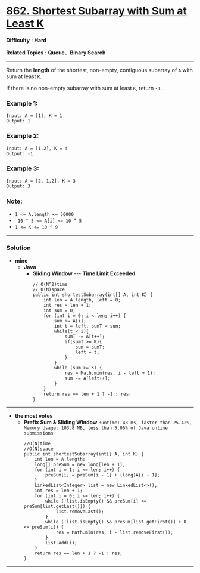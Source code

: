 # [862. Shortest Subarray with Sum at Least K](https://leetcode.com/problems/shortest-subarray-with-sum-at-least-k/)

**Difficulty** : **Hard**

**Related Topics** : **Queue**、**Binary Search**

---

Return the **length** of the shortest, non-empty, contiguous subarray of `A` with sum at least `K`.

If there is no non-empty subarray with sum at least `K`, return `-1`.

 

### Example 1:
```
Input: A = [1], K = 1
Output: 1
```

### Example 2:
```
Input: A = [1,2], K = 4
Output: -1
```

### Example 3:
```
Input: A = [2,-1,2], K = 3
Output: 3
``` 

### Note:
* `1 <= A.length <= 50000`
* `-10 ^ 5 <= A[i] <= 10 ^ 5`
* `1 <= K <= 10 ^ 9`

---

### Solution
* **mine**
  * **Java**
    * **Sliding Window** --- **Time Limit Exceeded**
      ```
      // O(N^2)time
      // O(N)space
      public int shortestSubarray(int[] A, int K) {
          int len = A.length, left = 0;
          int res = len + 1;
          int sum = 0;
          for (int i = 0; i < len; i++) {
              sum += A[i];
              int t = left, sumT = sum;
              while(t < i){
                  sumT -= A[t++];
                  if(sumT >= K){
                      sum = sumT;
                      left = t;
                  }
              }
              while (sum >= K) {
                  res = Math.min(res, i - left + 1);
                  sum -= A[left++];
              }
          }
          return res == len + 1 ? -1 : res;
      }
      ```

---

* **the most votes**
  * **Prefix Sum & Sliding Window** `Runtime: 43 ms, faster than 25.42%, Memory Usage: 103.8 MB, less than 5.06% of Java online submissions`
    ```
    //O(N)time
    //O(N)space
    public int shortestSubarray(int[] A, int K) {
        int len = A.length;
        long[] preSum = new long[len + 1];
        for (int i = 1; i <= len; i++) {
            preSum[i] = preSum[i - 1] + (long)A[i - 1];
        }
        LinkedList<Integer> list = new LinkedList<>();
        int res = len + 1;
        for (int i = 0; i <= len; i++) {
            while (!list.isEmpty() && preSum[i] <= preSum[list.getLast()]) {
                list.removeLast();
            }
            while (!list.isEmpty() && preSum[list.getFirst()] + K <= preSum[i]) {
                res = Math.min(res, i - list.removeFirst());
            }
            list.add(i);
        }
        return res == len + 1 ? -1 : res;
    }
    ```

---
